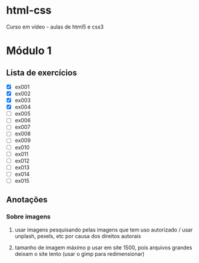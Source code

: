 # html-css
 Curso em vídeo - aulas de html5 e css3

# Módulo 1

## Lista de exercícios 

- [x] ex001
- [x] ex002
- [x] ex003
- [x] ex004
- [ ] ex005
- [ ] ex006
- [ ] ex007
- [ ] ex008
- [ ] ex009
- [ ] ex010
- [ ] ex011
- [ ] ex012
- [ ] ex013
- [ ] ex014
- [ ] ex015

## Anotações

### Sobre imagens
 1. usar imagens pesquisando pelas imagens que tem uso autorizado / usar unplash, pexels, etc por causa dos direitos autorais

1. tamanho de imagem máximo p usar em site 1500, pois arquivos grandes deixam o site lento (usar o gimp para redimensionar)
